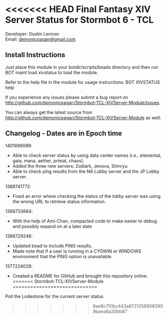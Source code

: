 <<<<<<< HEAD
Final Fantasy XIV Server Status for Stormbot 6 - TCL
=====================================================
Developer: Dustin Lennon<br />
Email: <demonicpagan@gmail.com>

Install Instructions
--------------------
Just place this module in your botdir/scripts/beads directory and then run BOT maint load xivstatus to load the module.

Refer to the help file in the module for usage instructions: BOT XIVSTATUS help

If you experience any issues please submit a bug report on
<http://github.com/demonicpagan/Stormbot-TCL-XIVServer-Module/issues>.

You can always get the latest source from <http://github.com/demonicpagan/Stormbot-TCL-XIVServer-Module> as well.

Changelog - Dates are in Epoch time
-----------------------------------
1401699089:

*	Able to check server status by using data center names (i.e., elemental, gaia, mana, aether, primal, chaos).
*	Added the three new servers: Zodiark, Jenova, Shinryu.
*	Able to check ping results from the NA Lobby server and the JP Lobby server.

1388741772:

*	Fixed an error where checking the status of the lobby server was using the wrong URL to retrieve status information.

1388733684:

*	With the help of Ami-Chan, compacted code to make easier to debug and possibly expand on at a later date

1388729246:

*	Updated bead to include PING results.
*	Made note that if a user is running in a CYGWIN or WINDOWS environment that the PING option is unavailable.

1377224028:

*	Created a README for GitHub and brought this repository online.
=======
Stormbot-TCL-XIVServer-Module
=============================

Poll the Lodestone for the current server status
>>>>>>> 9ae8c751bc443a87212589083909baea8a30bb87
